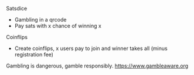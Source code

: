 Satsdice

- Gambling in a qrcode
- Pay sats with x chance of winning x

Coinflips

- Create coinflips, x users pay to join and winner takes all (minus registration fee)

Gambling is dangerous, gamble responsibly.
https://www.gambleaware.org

